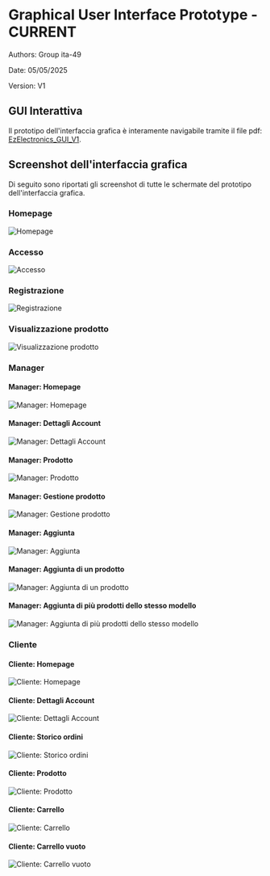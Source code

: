 # Graphical User Interface Prototype - CURRENT

Authors: Group ita-49

Date: 05/05/2025

Version: V1

## GUI Interattiva
Il prototipo dell'interfaccia grafica è interamente navigabile tramite il file pdf: [EzElectronics_GUI_V1](gui/v1/EzElectronics_GUI_V1.pdf).

## Screenshot dell'interfaccia grafica
Di seguito sono riportati gli screenshot di tutte le schermate del prototipo dell'interfaccia grafica.

### Homepage
![Homepage](gui/v1/png/home.png)

### Accesso 
![Accesso](gui/v1/png/accedi.png)

### Registrazione
![Registrazione](gui/v1/png/registrati.png)

### Visualizzazione prodotto
![Visualizzazione prodotto](gui/v1/png/prodotto.png)


### Manager
#### Manager: Homepage
![Manager: Homepage](gui/v1/png/home_manager.png)

#### Manager: Dettagli Account
![Manager: Dettagli Account](gui/v1/png/il_mio_account_manager.png)

#### Manager: Prodotto
![Manager: Prodotto](gui/v1/png/prodotto_manager.png)

#### Manager: Gestione prodotto
![Manager: Gestione prodotto](gui/v1/png/vendi_prodotto_manager.png)


#### Manager: Aggiunta
![Manager: Aggiunta](gui/v1/png/aggiungi_manager.png)

#### Manager: Aggiunta di un prodotto
![Manager: Aggiunta di un prodotto](gui/v1/png/aggiungi_prodotto_manager.png)

#### Manager: Aggiunta di più prodotti dello stesso modello
![Manager: Aggiunta di più prodotti dello stesso modello](gui/v1/png/aggiungi_prodotti_manager.png)


### Cliente
#### Cliente: Homepage
![Cliente: Homepage](gui/v1/png/home_cliente.png)

#### Cliente: Dettagli Account
![Cliente: Dettagli Account](gui/v1/png/il_mio_account_cliente.png)

#### Cliente: Storico ordini
![Cliente: Storico ordini](gui/v1/png/ordini_cliente.png)

#### Cliente: Prodotto
![Cliente: Prodotto](gui/v1/png/prodotto_cliente.png)

#### Cliente: Carrello
![Cliente: Carrello](gui/v1/png/carrello_cliente.png)

#### Cliente: Carrello vuoto
![Cliente: Carrello vuoto](gui/v1/png/carrello_vuoto_cliente.png)